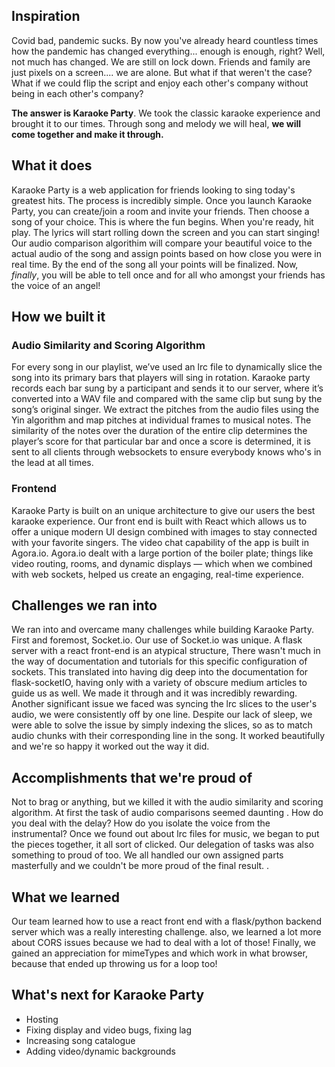 ## Inspiration

Covid bad, pandemic sucks. By now you've already heard countless times how the pandemic has changed everything... enough is enough, right?  Well, not much has changed. We are still on lock down. Friends and family are just pixels on a screen.... we are alone. But what if that weren't the case? What if we could flip the script and enjoy each other's company without being in each other's company?

**The answer is Karaoke Party**. We took the classic karaoke experience and brought it to our times. Through song and melody we will heal, **we will come together and make it through.** 

## What it does

Karaoke Party is a web application for friends looking to sing today's greatest hits. The process is incredibly simple. Once you launch Karaoke Party, you can create/join a room and invite your friends.  Then choose a song of your choice. This is where the fun begins. When you're ready, hit play. The lyrics will start rolling down the screen and you can start singing! Our audio comparison algorithim will compare your beautiful voice to the actual audio of the song and assign points based on how close you were in real time. By the end of the song all your points will be finalized. Now, _finally_,  you will be able to tell once and for all who amongst your friends has the voice of an angel!

## How we built it
### Audio Similarity  and Scoring Algorithm
For every song in our playlist, we’ve used an lrc file to dynamically slice the song into its primary bars that players will sing in rotation. Karaoke party records each bar sung by a participant and sends it to our server, where it’s converted into a WAV file and compared with the same clip but sung by the song’s original singer. We extract the pitches from the audio files using the Yin algorithm and map pitches at individual frames to musical notes. The similarity of the notes over the duration of the entire clip determines the player’s score for that particular bar and once a score is determined, it is sent to all clients through websockets to ensure everybody knows who's in the lead at all times.


### Frontend
Karaoke Party is built on an unique architecture to give our users the best karaoke experience. Our front end is built with React which allows us to offer a unique modern UI design combined with images to stay connected with your favorite singers. The video chat capability of the app is built in Agora.io. Agora.io  dealt with a large portion of the boiler plate; things like video routing, rooms, and dynamic displays  — which when we combined with web sockets, helped us create an engaging, real-time experience. 

## Challenges we ran into
We ran into and overcame many challenges while building Karaoke Party.  First and foremost, Socket.io. Our use of Socket.io was unique. A flask server with a react  front-end is an atypical structure, There wasn't much in the way of documentation and tutorials for this specific configuration of sockets. This translated into having dig deep into the documentation for flask-socketIO, having only with a variety of obscure medium articles to guide us as well. We made it through and it was incredibly rewarding. Another significant issue we faced was syncing  the lrc slices to the user's audio, we were consistently off by one line. Despite our lack of sleep,  we were able to solve the issue by simply indexing the slices, so as to match audio chunks with their corresponding line in the song. It worked beautifully and we're so happy it worked out the way it did. 

## Accomplishments that we're proud of
Not to brag or anything, but we killed it with the audio similarity and scoring algorithm. At first the task of audio comparisons seemed daunting . How do you deal with the delay?  How do you isolate the voice from the instrumental?  Once we found out about  lrc files for music, we began to put the pieces together, it all sort of clicked. Our delegation of tasks was also something to proud of too. We all handled our own assigned parts masterfully and we couldn't be more proud of the final result.  . 

## What we learned
Our team learned how to use a react front end with a flask/python backend server which was a really interesting challenge. also, we learned a lot more about CORS issues because we had to deal with a lot of those! Finally, we gained an appreciation for mimeTypes and which work in what browser, because that ended up throwing us for a loop too! 

## What's next for Karaoke Party
- Hosting 
- Fixing display and  video bugs, fixing lag
- Increasing song catalogue 
- Adding video/dynamic backgrounds

